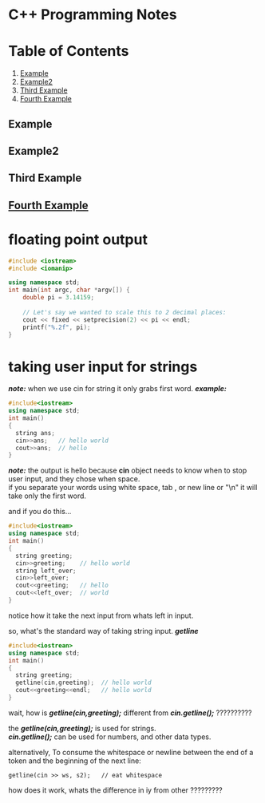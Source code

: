 # C++ Programming Notes

# Table of Contents
1. [Example](#example)
2. [Example2](#example2)
3. [Third Example](#third-example)
4. [Fourth Example](#fourth-examplehttpwwwfourthexamplecom)




## Example
## Example2
## Third Example
## [Fourth Example](http://www.fourthexample.com) 



# floating point output
```C++
#include <iostream>
#include <iomanip>

using namespace std;
int main(int argc, char *argv[]) {
    double pi = 3.14159;
	
    // Let's say we wanted to scale this to 2 decimal places:
    cout << fixed << setprecision(2) << pi << endl;
    printf("%.2f", pi);
}
```


# taking user input for strings
***note:*** when we use cin for string it only grabs first word.
***example:*** 
```C++
#include<iostream>
using namespace std;
int main()
{
  string ans;
  cin>>ans;   // hello world
  cout>>ans;  // hello
}
```
***note:*** the output is hello because **cin** object needs to know when to stop user input, and they chose when space.
<br/> if you separate your words using white space, tab , or new line or "\n" it will take only the first word.

and if you do this...
```C++
#include<iostream>
using namespace std;
int main()
{
  string greeting;  
  cin>>greeting;    // hello world
  string left_over;
  cin>>left_over;
  cout<<greeting;   // hello
  cout<<left_over;  // world
}
```
notice how it take the next input from whats left in input.

so, what's the standard way of taking string input. ***getline***
```C++
#include<iostrean>
using namespace std;
int main()
{
  string greeting;
  getline(cin,greeting);  // hello world
  cout<<greeting<<endl;   // hello world
}
```

wait, how is ***getline(cin,greeting);*** different from ***cin.getline();***      ??????????

the ***getline(cin,greeting);*** is used for strings.
<br/> ***cin.getline();*** can be used for numbers, and other data types.


alternatively, To consume the whitespace or newline between the end of a token and the beginning of the next line:

``` getline(cin >> ws, s2);   // eat whitespace ```

how does it work, whats the difference in iy from other ?????????




